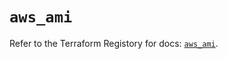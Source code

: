 # `aws_ami`

Refer to the Terraform Registory for docs: [`aws_ami`](https://registry.terraform.io/providers/hashicorp/aws/5.26.0/docs/resources/ami).

